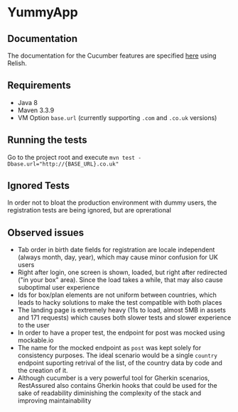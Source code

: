 # YummyApp

## Documentation
The documentation for the Cucumber features are specified [here](http://www.relishapp.com/hcassus/YummyApp/docs/consume-country-api) using Relish.

## Requirements
* Java 8
* Maven 3.3.9
* VM Option `base.url` (currently supporting `.com` and `.co.uk` versions)

## Running the tests
Go to the project root and execute `mvn test -Dbase.url="http://{BASE_URL}.co.uk"`

## Ignored Tests
In order not to bloat the production environment with dummy users, the registration tests are being ignored, but are oprerational

## Observed issues
* Tab order in birth date fields for registration are locale independent (always month, day, year), which may cause minor confusion for UK users
* Right after login, one screen is shown, loaded, but right after redirected ("in your box" area). Since the load takes a while, that may also cause suboptimal user experience
* Ids for box/plan elements are not uniform between countries, which leads to hacky solutions to make the test compatible with both places
* The landing page is extremely heavy (11s to load, almost 5MB in assets and 171 requests) which causes both slower tests and slower experience to the user
* In order to have a proper test, the endpoint for post was mocked using mockable.io
* The name for the mocked endpoint as `post` was kept solely for consistency purposes. The ideal scenario would be a single `country` endpoint suporting retrival of the list, of the country data by code and the creation of it.
* Although cucumber is a very powerful tool for Gherkin scenarios, RestAssured also contains Gherkin hooks that could be used for the sake of readability diminishing the complexity of the stack and improving maintainability
